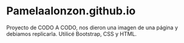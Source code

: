 # Pamelaalonzon.github.io

Proyecto de CODO A CODO, nos dieron una imagen de una página y debiamos replicarla.
Utilicé Bootstrap, CSS y HTML.
